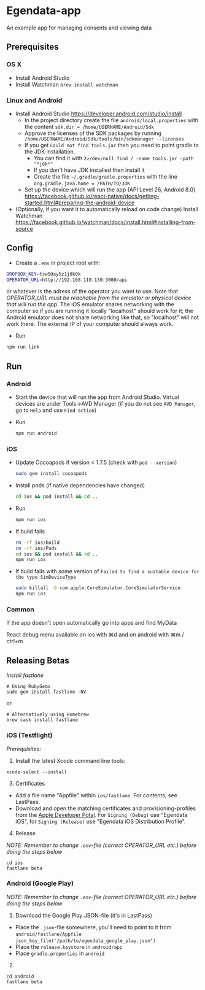 # Egendata-app

An example app for managing consents and viewing data

## Prerequisites

### OS X

- Install Android Studio
- Install Watchman `brew install watchman`

### Linux and Android

* Install Android Studio https://developer.android.com/studio/install
  * In the project directory create the file `android/local.properties` with the content `sdk.dir = /home/USERNAME/Android/Sdk`
  * Approve the licenses of the SDK packages by running ` /home/USERNAME/Android/Sdk/tools/bin/sdkmanager --licenses`
  * If you get `Could not find tools.jar` then you need to point gradle to the JDK installation.
    * You can find it with `2>/dev/null find / -name tools.jar -path "*jdk*"`
    * If you don't have JDK installed then install it
    * Create the file `~/.gradle/gradle.properties` with the line `org.gradle.java.home = /PATH/TO/JDK`
  * Set up the device which will run the app (API Level 26, Android 8.0) https://facebook.github.io/react-native/docs/getting-started.html#preparing-the-android-device
* (Optionally, if you want it to automatically reload on code change) Install Watchman https://facebook.github.io/watchman/docs/install.html#installing-from-source

## Config

- Create a `.env` in project root with:

```bash
DROPBOX_KEY=tsw50ay5z1j0k0k
OPERATOR_URL=http://192.168.110.130:3000/api
```
or whatever is the adress of the operator you want to use. Note that *OPERATOR_URL must be reachable from the emulator or physical device that will run the app*. The iOS emulator shares networking with the computer so if you are running it locally "localhost" should work for it; the Android emulator does not share networking like that, so "localhost" will not work there. The external IP of your computer should always work.

- Run

```bash
npm run link
```

## Run

### Android

- Start the device that will run the app from Android Studio. Virtual devices are under Tools->AVD Manager (if you do not see `AVD Manager`, go to `Help` and use `Find action`)
- Run

  ```bash
  npm run android
  ```

### iOS

- Update Cocoapods if version < 1.7.5 (check with `pod --version`)

  ```bash
  sudo gem install cocoapods
  ```

- Install pods (if native dependencies have changed)

  ```bash
  cd ios && pod install && cd ..
  ```

- Run

  ```bash
  npm run ios
  ```

- If build fails

  ```bash
  rm -rf ios/build
  rm -rf ios/Pods
  cd ios && pod install && cd ..
  npm run ios
  ```

- If build fails with some version of `Failed to find a suitable device for the type SimDeviceType`

  ```bash
  sudo killall -9 com.apple.CoreSimulator.CoreSimulatorService
  npm run ios
  ```

### Common

If the app doesn't open automatically go into apps and find MyData

React debug menu available on ios with ⌘d and on android with ⌘m / ctrl+m

## Releasing Betas

*Install fastlane*

```
# Using RubyGems
sudo gem install fastlane -NV
```
or

```
# Alternatively using Homebrew
brew cask install fastlane
```

### iOS (Testflight)

*Prerequisites:*

1. Install the latest Xcode command line tools:

`xcode-select --install`

3. Certificates

- Add a file name "Appfile" within `ios/fastlane`. For contents, see LastPass.
- Download and open the matching certificates and provisioning-profiles from the [Apple Developer Potal](developer.apple.com). For `Signing (Debug)` use "Egendata iOS", for  `Signing (Release)` use "Egendata iOS Distribution Profile".


4. Release

*NOTE: Remember to change `.env`-file (correct OPERATOR_URL etc.) before doing the steps below*

```
cd ios
fastlane beta
```

### Android (Google Play)

*NOTE: Remember to change `.env`-file (correct OPERATOR_URL etc.) before doing the steps below*

1. Download the Google Play JSON-file (it's in LastPass)
  - Place the `.json`-file somewhere, you'll need to point to it from `android/fastlane/Appfile`
    `json_key_file("/path/to/egendata_google_play.json")`
  - Place the `release.keystore` in `android/app`
  - Place `gradle.properties` in `android`

2.
```
cd android
fastlane beta
```

